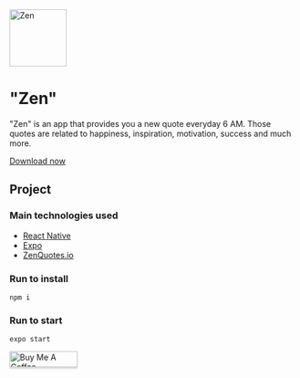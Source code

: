 <img height=100 src="https://i.imgur.com/Wdn6fDK.png" alt="Zen" />

# "Zen"

"Zen" is an app that provides you a new quote everyday 6 AM. Those quotes are related to happiness, inspiration, motivation, success and much more.

[Download now](https://play.google.com/store/apps/details?id=com.yabcompany.zen)

## Project

### Main technologies used

- [React Native](https://reactnative.dev/docs/getting-started)
- [Expo](https://docs.expo.io/)
- [ZenQuotes.io](https://zenquotes.io/)

### Run to install

```
npm i
```

### Run to start

```
expo start
```

<a href="https://www.buymeacoffee.com/belmirofss" target="_blank"><img src="https://www.buymeacoffee.com/assets/img/custom_images/orange_img.png" alt="Buy Me A Coffee" style="height: 28px !important;width: 119px !important;box-shadow: 0px 3px 2px 0px rgba(190, 190, 190, 0.5) !important;-webkit-box-shadow: 0px 3px 2px 0px rgba(190, 190, 190, 0.5) !important;" ></a>
